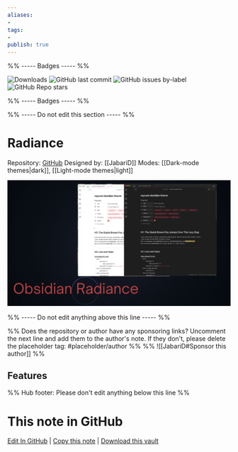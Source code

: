 ```yaml
---
aliases:
- 
tags: 
- 
publish: true
---
```


%% ----- Badges ----- %%

![Downloads](https://img.shields.io/badge/downloads-263-573E7A?style=for-the-badge&logo=)
![GitHub last commit](https://img.shields.io/github/last-commit/JabariD/obsidian-radiance?color=573E7A&label=last%20update&logo=github&style=for-the-badge)
![GitHub issues by-label](https://img.shields.io/github/issues/JabariD/obsidian-radiance/help%20wanted?color=573E7A&logo=github&style=for-the-badge) 
![GitHub Repo stars](https://img.shields.io/github/stars/JabariD/obsidian-radiance?color=573E7A&logo=github&style=for-the-badge)

%% ----- Badges ----- %%

%% ----- Do not edit this section ----- %%

# Radiance

Repository: [GitHub](https://github.com/JabariD/obsidian-radiance)
Designed by: [[JabariD]]
Modes: [[Dark-mode themes|dark]], [[Light-mode themes|light]]



![screenshot](https://github.com/JabariD/obsidian-radiance/raw/HEAD/cover.png)

%% ----- Do not edit anything above this line ----- %% 

%% Does the repository or author have any sponsoring links? Uncomment the next line and add them to the author's note. If they don't, please delete the placeholder tag: #placeholder/author %%
%% ![[JabariD#Sponsor this author]] %%


## Features



%% Hub footer: Please don't edit anything below this line %%

# This note in GitHub

<span class="git-footer">[Edit In GitHub](https://github.dev/obsidian-community/obsidian-hub/blob/main/02%20-%20Community%20Expansions/02.05%20All%20Community%20Expansions/Themes/Radiance.md "git-hub-edit-note") | [Copy this note](https://raw.githubusercontent.com/obsidian-community/obsidian-hub/main/02%20-%20Community%20Expansions/02.05%20All%20Community%20Expansions/Themes/Radiance.md "git-hub-copy-note") | [Download this vault](https://github.com/obsidian-community/obsidian-hub/archive/refs/heads/main.zip "git-hub-download-vault") </span>
